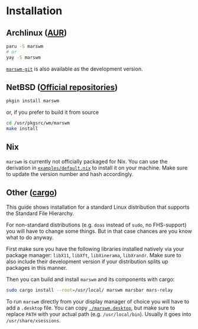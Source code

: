 # Installation

## Archlinux ([AUR](https://aur.archlinux.org/packages/marswm))
```sh
paru -S marswm
# or
yay -S marswm
```

[`marswm-git`](https://aur.archlinux.org/packages/marswm) is also available as the development version.


## NetBSD ([Official repositories](https://pkgsrc.se/wm/marswm/))
```sh
pkgin install marswm
```

or, if you prefer to build it from source

```sh
cd /usr/pkgsrc/wm/marswm
make install
```


## Nix
`marswm` is currently not officially packaged for Nix.
You can use the derivation in [`examples/default.nix`](./examples/default.nix) to install it on your machine.
Make sure to update the version number and hash accordingly.


## Other ([cargo](https://crates.io/crates/marswm))
This guide shows installation for a standard Linux distribution that supports the Standard File Hierarchy.

For non-standard distributions (e.g. `doas` instead of `sudo`, no FHS-support) you will have to change some things.
But in that case chances are you know what to do anyway.

First make sure you have the following libraries installed natively via your package manager: `libX11`, `libXft`, `libXinerama`, `libXrandr`.
Make sure to also include their development version if your distribution splits up packages in this manner.

Then you can build and install `marswm` and its components with cargo:
```sh
sudo cargo install --root=/usr/local/ marswm marsbar mars-relay
```

To run `marswm` directly from your display manager of choice you will have to add a `.desktop` file.
You can copy [`./marswm.desktop`](./marswm.desktop), but make sure to replace `PATH` with your actual path (e.g. `/usr/local/bin`).
Usually it goes into `/usr/share/xsessions`.
